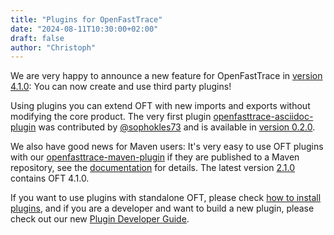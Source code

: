 ```yaml
---
title: "Plugins for OpenFastTrace"
date: "2024-08-11T10:30:00+02:00"
draft: false
author: "Christoph"
---
```


We are very happy to announce a new feature for OpenFastTrace in [version 4.1.0](https://github.com/itsallcode/openfasttrace/releases/tag/4.1.0): You can now create and use third party plugins!

Using plugins you can extend OFT with new imports and exports without modifying the core product. The very first plugin [openfasttrace-asciidoc-plugin](https://github.com/itsallcode/openfasttrace-asciidoc-plugin) was contributed by [@sophokles73](https://github.com/sophokles73) and is available in [version 0.2.0](https://github.com/itsallcode/openfasttrace-asciidoc-plugin/releases/tag/0.2.0).

We also have good news for Maven users: It's very easy to use OFT plugins with our [openfasttrace-maven-plugin](https://github.com/itsallcode/openfasttrace-maven-plugin) if they are published to a Maven repository, see the [documentation](https://github.com/itsallcode/openfasttrace-maven-plugin/blob/main/README.md#openfasttrace-plugins) for details. The latest version [2.1.0](https://github.com/itsallcode/openfasttrace-maven-plugin/releases/tag/2.1.0) contains OFT 4.1.0.

If you want to use plugins with standalone OFT, please check [how to install plugins](https://github.com/itsallcode/openfasttrace/blob/main/doc/plugins.md), and if you are a developer and want to build a new plugin, please check out our new [Plugin Developer Guide](https://github.com/itsallcode/openfasttrace/blob/main/doc/plugin_developer_guide.md).
